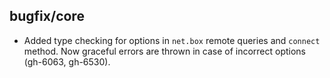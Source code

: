 ## bugfix/core

* Added type checking for options in `net.box` remote queries and
  `connect` method. Now graceful errors are thrown in case of incorrect
  options (gh-6063, gh-6530).
